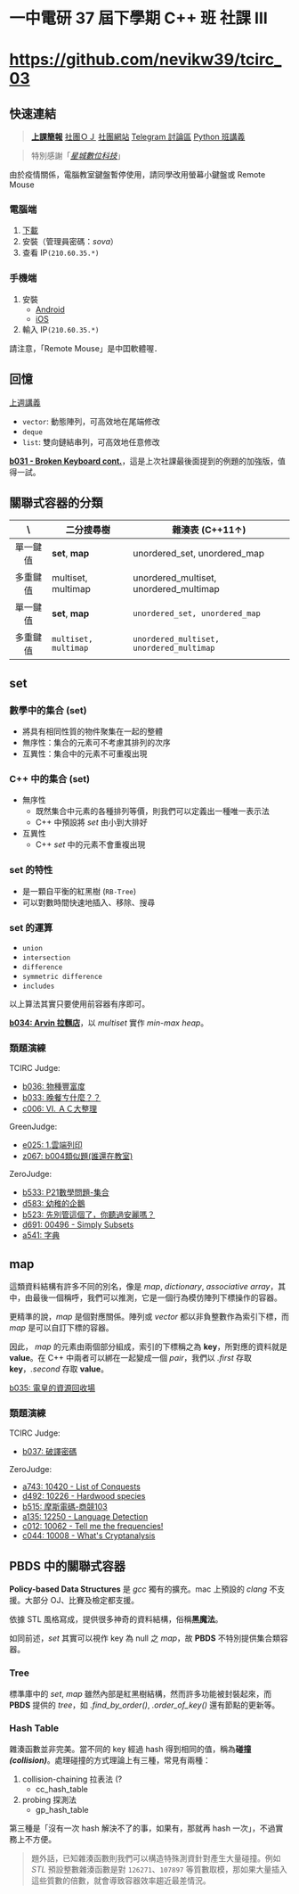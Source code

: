 # 一中電研 37 屆下學期 C++ 班 社課 Ⅲ
# https://github.com/nevikw39/tcirc_03

## 快速連結

> **[上課簡報](https://www.icloud.com/keynote/0FTWiX1kLnyxpK2Q4VdlOxnsQ#tcirc_03)**
> [社團ＯＪ](https://judge.tcirc.tw)
> [社團網站](https://tcirc.tw)
> [Telegram 討論區](https://t.me/joinchat/KUNytVBKySskb35M4TdOig)
> [Python 班講義](hackmd.io/@RucKuo/Circ-Python)

> 特別感謝「*[星城數位科技](http://xincastle.com/)*」

由於疫情關係，電腦教室鍵盤暫停使用，請同學改用螢幕小鍵盤或 Remote Mouse

### 電腦端
1. [下載](https://www.remotemouse.net/downloads/RemoteMouse.exe)
2. 安裝（管理員密碼：*sova*）
3. 查看 IP`(210.60.35.*)`

### 手機端
1. 安裝
    - [Android](https://play.google.com/store/apps/details?id=com.hungrybolo.remotemouseandroid)
    - [iOS](https://itunes.apple.com/app/id385894596?mt=8)
2. 輸入 IP`(210.60.35.*)`

請注意，「Remote Mouse」是中囯軟體喔．

## 回憶
[上週講義](https://github.com/nevikw39/tcirc_02)
- `vector`: 動態陣列，可高效地在尾端修改
- `deque`
- `list`: 雙向鏈結串列，可高效地任意修改

**[b031 - Broken Keyboard cont.](https://judge.tcirc.tw/ShowProblem?problemid=b031)**，這是上次社課最後面提到的例題的加強版，值得一試。

## 關聯式容器的分類
\      |      二分搜尋樹     | 雜湊表 (C++11↑)
:-----:|-------------------|---
單一鍵值 | **set**, **map** | unordered_set, unordered_map
多重鍵值 | multiset, multimap| unordered_multiset, unordered_multimap
單一鍵值 | **set**, **map** | `unordered_set, unordered_map`
多重鍵值 | `multiset, multimap`| `unordered_multiset, unordered_multimap`

## set
### 數學中的集合 (set)
- 將具有相同性質的物件聚集在一起的整體
- 無序性：集合的元素可不考慮其排列的次序
- 互異性：集合中的元素不可重複出現
### C++ 中的集合 (set)
- 無序性
    * 既然集合中元素的各種排列等價，則我們可以定義出一種唯一表示法
    * C++ 中預設將 *set* 由小到大排好
- 互異性
    * C++ *set* 中的元素不會重複出現
### set 的特性
- 是一顆自平衡的紅黑樹 (`RB-Tree`)
- 可以對數時間快速地插入、移除、搜尋

### set 的運算
- `union`
- `intersection`
- `difference`
- `symmetric difference`
- `includes`

以上算法其實只要使用前容器有序即可。

**[b034: Arvin 拉麵店](https://judge.tcirc.tw/ShowProblem?problemid=b034)**，以 *multiset* 實作 *min-max heap*。

### 類題演練
TCIRC Judge:
- [b036: 物種豐富度](https://judge.tcirc.tw/ShowProblem?problemid=b036)
- [b033: 晚餐ㄘ什麼？？](https://judge.tcirc.tw/ShowProblem?problemid=b033)
- [c006: Ⅵ. ＡＣ大整理](https://judge.tcirc.tw/ShowProblem?problemid=c006)

GreenJudge:
- [e025: 1.雲端列印](http://www.tcgs.tc.edu.tw:1218/ShowProblem?problemid=e025)
- [z067: b004類似題(誰還在教室)](http://www.tcgs.tc.edu.tw:1218/ShowProblem?problemid=z067)

ZeroJudge:
- [b533: P21數學問題-集合](https://zerojudge.tw/ShowProblem?problemid=b533)
- [d583: 幼稚的企鵝](https://zerojudge.tw/ShowProblem?problemid=d583)
- [b523: 先別管這個了，你聽過安麗嗎？](https://zerojudge.tw/ShowProblem?problemid=b523)
- [d691: 00496 - Simply Subsets](https://zerojudge.tw/ShowProblem?problemid=d691)
- [a541: 字典](https://zerojudge.tw/ShowProblem?problemid=a541)

## map
這類資料結構有許多不同的別名，像是 *map*, *dictionary*, *associative array*，其中，由最後一個稱呼，我們可以推測，它是一個行為模仿陣列下標操作的容器。

更精準的說，*map* 是個對應關係。陣列或 *vector* 都以非負整數作為索引下標，而 *map* 是可以自訂下標的容器。

因此， *map* 的元素由兩個部分組成，索引的下標稱之為 **key**，所對應的資料就是 **value**。在 C++ 中兩者可以綁在一起變成一個 *pair*，我們以 *.first* 存取 **key**，*.second* 存取 **value**。

[b035: 電皇的資源回收場](https://judge.tcirc.tw/ShowProblem?problemid=b035)

### 類題演練
TCIRC Judge:
- [b037: 破譯密碼](https://judge.tcirc.tw/ShowProblem?problemid=b037)

ZeroJudge:
- [a743: 10420 - List of Conquests](https://zerojudge.tw/ShowProblem?problemid=a743)
- [d492: 10226 - Hardwood species](https://zerojudge.tw/ShowProblem?problemid=d492)
- [b515: 摩斯電碼-商競103](https://zerojudge.tw/ShowProblem?problemid=b515)
- [a135: 12250 - Language Detection](https://zerojudge.tw/ShowProblem?problemid=a135)
- [c012: 10062 - Tell me the frequencies!](https://zerojudge.tw/ShowProblem?problemid=c012)
- [c044: 10008 - What's Cryptanalysis](https://zerojudge.tw/ShowProblem?problemid=c044)

## PBDS 中的關聯式容器
**Policy-based Data Structures** 是 *gcc* 獨有的擴充。mac 上預設的 *clang* 不支援。大部分 OJ、比賽及檢定都支援。

依據 STL 風格寫成，提供很多神奇的資料結構，俗稱**黑魔法**。

如同前述，*set* 其實可以視作 key 為 null 之 *map*，故 **PBDS** 不特別提供集合類容器。

### Tree

標準庫中的 *set*, *map* 雖然內部是紅黑樹結構，然而許多功能被封裝起來，而 **PBDS** 提供的 *tree*，如 *.find_by_order()*, *.order_of_key()* 還有節點的更新等。

### Hash Table
雜湊函數並非完美。當不同的 key 經過 hash 得到相同的值，稱為**碰撞 _(collision)_**。處理碰撞的方式理論上有三種，常見有兩種：

1. collision-chaining 拉表法 (?
    - cc_hash_table
2. probing 探測法
    - gp_hash_table

第三種是「沒有一次 hash 解決不了的事，如果有，那就再 hash 一次」，不過實務上不方便。

> 題外話，已知雜湊函數則我們可以構造特殊測資針對產生大量碰撞。例如 *STL* 預設整數雜湊函數是對 `126271`、`107897` 等質數取模，那如果大量插入這些質數的倍數，就會導致容器效率趨近最差情況。
